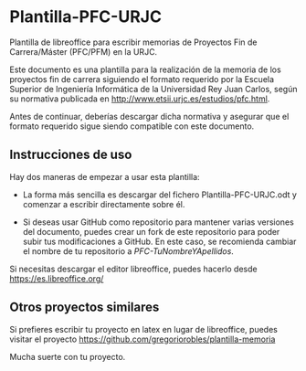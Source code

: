 # Plantilla-PFC-URJC
Plantilla de libreoffice para escribir memorias de Proyectos Fin de 
Carrera/Máster (PFC/PFM) en la URJC.

Este documento es una plantilla para la realización de la memoria de los
proyectos fin de carrera siguiendo el formato requerido por la Escuela 
Superior de Ingeniería Informática de la Universidad Rey Juan Carlos, 
según su normativa publicada en http://www.etsii.urjc.es/estudios/pfc.html. 

Antes de continuar, deberías descargar dicha normativa y asegurar que el
formato requerido sigue siendo compatible con este documento.

## Instrucciones de uso

Hay dos maneras de empezar a usar esta plantilla:

* La forma más sencilla es descargar del fichero Plantilla-PFC-URJC.odt 
  y comenzar a escribir directamente sobre él.

* Si deseas usar GitHub como repositorio para mantener varias versiones 
  del documento, puedes crear un fork de este repositorio para poder subir
  tus modificaciones a GitHub. En este caso, se recomienda cambiar el 
  nombre de tu repositorio a <i>PFC-TuNombreYApellidos</i>.

Si necesitas descargar el editor libreoffice, puedes hacerlo desde 
https://es.libreoffice.org/

## Otros proyectos similares

Si prefieres escribir tu proyecto en latex en lugar de libreoffice, puedes 
visitar el proyecto https://github.com/gregoriorobles/plantilla-memoria

Mucha suerte con tu proyecto.

